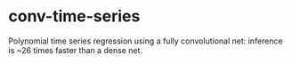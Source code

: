 # conv-time-series
Polynomial time series regression using a fully convolutional net:
inference is ~26 times faster than a dense net.
